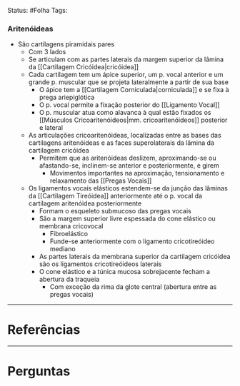Status: #Folha 
Tags:
<br/>
### Aritenóideas
- São cartilagens piramidais pares
	- Com 3 lados
	- Se articulam com as partes laterais da margem superior da lâmina da [[Cartilagem Cricóidea|cricóidea]]
	- Cada cartilagem tem um ápice superior, um p. vocal anterior e um grande p. muscular que se projeta lateralmente a partir de sua base
		- O ápice tem a [[Cartilagem Corniculada|corniculada]] e se fixa à prega ariepiglótica
		- O p. vocal permite a fixação posterior do [[Ligamento Vocal]]
		- O p. muscular atua como alavanca à qual estão fixados os [[Músculos Cricoaritenóideos|mm. cricoaritenóideos]] posterior e lateral
	- As articulações cricoaritenóideas, localizadas entre as bases das cartilagens aritenóideas e as faces superolaterais da lâmina da cartilagem cricóidea
		- Permitem que as aritenóideas deslizem, aproximando-se ou afastando-se, inclinem-se anterior e posteriormente, e girem
			- Movimentos importantes na aproximação, tensionamento e relaxamento das [[Pregas Vocais]]
	- Os ligamentos vocais elásticos estendem-se da junção das lâminas da [[Cartilagem Tireóidea]] anteriormente até o p. vocal da cartilagem aritenóidea posteriormente
		- Formam o esqueleto submucoso das pregas vocais
		- São a margem superior livre espessada do cone elástico ou membrana cricovocal
			- Fibroelástico
			- Funde-se anteriormente com o ligamento cricotireóideo mediano
		- As partes laterais da membrana superior da cartilagem cricóidea são os ligamentos cricotireóideos laterais
		- O cone elástico e a túnica mucosa sobrejacente fecham a abertura da traqueia
			- Com exceção da rima da glote central (abertura entre as pregas vocais)

____
# Referências
---
# Perguntas

